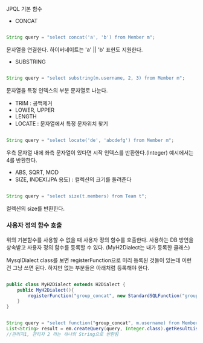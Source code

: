 JPQL 기본 함수

* CONCAT

```java

String query = "select concat('a', 'b') from Member m";

```

문자열을 연결한다. 하이버네이트는 'a' || 'b' 표현도 지원한다.

* SUBSTRING 

```java

String query = "select substring(m.username, 2, 3) from Member m";

```

문자열을 특정 인덱스의 부분 문자열로 나눈다.

* TRIM : 공백제거
* LOWER, UPPER 
* LENGTH 
* LOCATE : 문자열에서 특정 문자위치 찾기 

```java

String query = "select locate('de', 'abcdefg') from Member m";

```

우측 문자열 내에 좌측 문자열이 있다면 시작 인덱스를 반환한다.(Integer) 예시에서는 4를 반환한다.

* ABS, SQRT, MOD 
* SIZE, INDEX(JPA 용도) : 컬렉션의 크기를 돌려준다

```java

String query = "select size(t.members) from Team t";
```

컬렉션의 size를 반환한다.


### 사용자 정의 함수 호출

위의 기본함수를 사용할 수 없을 때 사용자 정의 함수를 호출한다. 사용하는 DB 방언을 상속받고 사용자 정의 함수를 등록할 수 있다. (MyH2Dialect는 내가 등록한 클래스)

MysqlDialect class를 보면 registerFunction으로 미리 등록된 것들이 있는데 이런 건 그냥 쓰면 된다. 하지만 없는 부분들은 아래처럼 등록해야 한다.

```java

public class MyH2Dialect extends H2Dialect {
	public MyH2Dialect(){
    	registerFunction("group_concat", new StandardSQLFunction("group_concat", StandardBasicTypes.STRING));
    }
}


String query = "select function("group_concat", m.username) from Member m;
List<String> result = em.createQuery(query, Integer.class).getResultList();
//관리자1, 관리자 2 라는 하나의 String으로 반환됨

```
